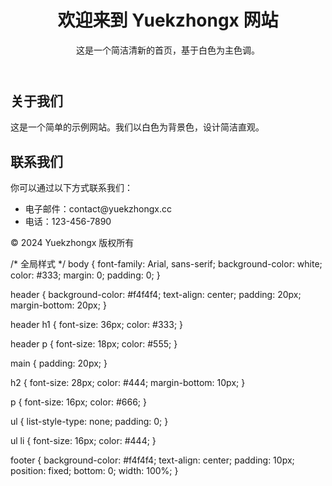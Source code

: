 <!DOCTYPE html>
<html lang="zh">
<head>
    <meta charset="UTF-8">
    <meta name="viewport" content="width=device-width, initial-scale=1.0">
    <title>Yuekzhongx</title>
    <link rel="stylesheet" href="styles.css">
</head>
<body>
    <header>
        <h1>欢迎来到 Yuekzhongx 网站</h1>
        <p>这是一个简洁清新的首页，基于白色为主色调。</p>
    </header>
    <main>
        <section>
            <h2>关于我们</h2>
            <p>这是一个简单的示例网站。我们以白色为背景色，设计简洁直观。</p>
        </section>
        <section>
            <h2>联系我们</h2>
            <p>你可以通过以下方式联系我们：</p>
            <ul>
                <li>电子邮件：contact@yuekzhongx.cc</li>
                <li>电话：123-456-7890</li>
            </ul>
        </section>
    </main>
    <footer>
        <p>&copy; 2024 Yuekzhongx 版权所有</p>
    </footer>
</body>
</html>
/* 全局样式 */
body {
    font-family: Arial, sans-serif;
    background-color: white;
    color: #333;
    margin: 0;
    padding: 0;
}

header {
    background-color: #f4f4f4;
    text-align: center;
    padding: 20px;
    margin-bottom: 20px;
}

header h1 {
    font-size: 36px;
    color: #333;
}

header p {
    font-size: 18px;
    color: #555;
}

main {
    padding: 20px;
}

h2 {
    font-size: 28px;
    color: #444;
    margin-bottom: 10px;
}

p {
    font-size: 16px;
    color: #666;
}

ul {
    list-style-type: none;
    padding: 0;
}

ul li {
    font-size: 16px;
    color: #444;
}

footer {
    background-color: #f4f4f4;
    text-align: center;
    padding: 10px;
    position: fixed;
    bottom: 0;
    width: 100%;
}
